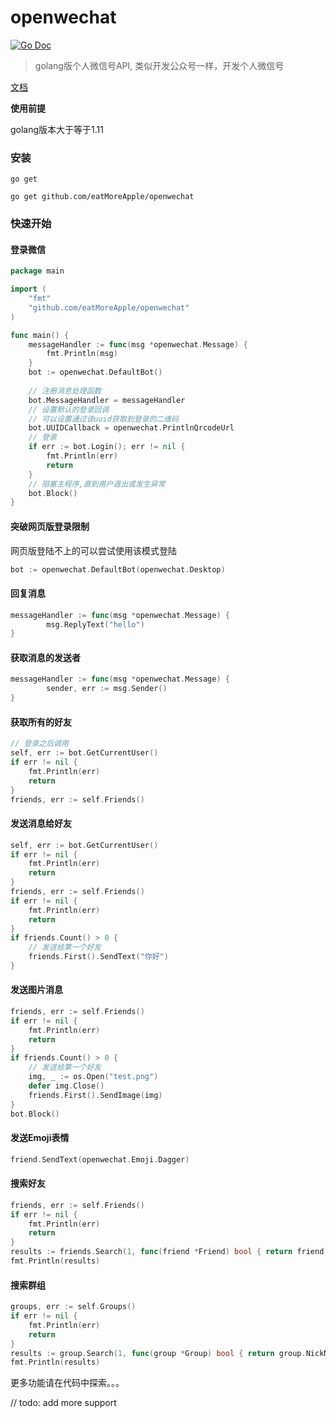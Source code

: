 # openwechat
[![Go Doc](https://pkg.go.dev/badge/github.com/eatMoreApple/openwechat)](https://godoc.org/github.com/eatMoreApple/openwechat)

> golang版个人微信号API, 类似开发公众号一样，开发个人微信号



[文档](doc/doc.md)



**使用前提**

golang版本大于等于1.11



### 安装

`go get`

```shell
go get github.com/eatMoreApple/openwechat
```





### 快速开始

#### 登录微信

```go
package main

import (
	"fmt"
	"github.com/eatMoreApple/openwechat"
)

func main() {
	messageHandler := func(msg *openwechat.Message) {
		fmt.Println(msg)
	}
	bot := openwechat.DefaultBot()
    
    // 注册消息处理函数
	bot.MessageHandler = messageHandler
    // 设置默认的登录回调
    // 可以设置通过该uuid获取到登录的二维码
	bot.UUIDCallback = openwechat.PrintlnQrcodeUrl
    // 登录
	if err := bot.Login(); err != nil {
		fmt.Println(err)
		return
	}
    // 阻塞主程序,直到用户退出或发生异常
	bot.Block()
}
```



#### 突破网页版登录限制 

网页版登陆不上的可以尝试使用该模式登陆

```go
bot := openwechat.DefaultBot(openwechat.Desktop)
```



#### 回复消息

```go
messageHandler := func(msg *openwechat.Message) {
		msg.ReplyText("hello")
}
```



#### 获取消息的发送者

```go
messageHandler := func(msg *openwechat.Message) {
		sender, err := msg.Sender()
}
```



#### 获取所有的好友

```go
// 登录之后调用
self, err := bot.GetCurrentUser()
if err != nil {
    fmt.Println(err)
    return
}
friends, err := self.Friends()
```



#### 发送消息给好友

```go
self, err := bot.GetCurrentUser()
if err != nil {
    fmt.Println(err)
    return
}
friends, err := self.Friends()
if err != nil {
    fmt.Println(err)
    return
}
if friends.Count() > 0 {
    // 发送给第一个好友
    friends.First().SendText("你好")
}
```



#### 发送图片消息

```go
friends, err := self.Friends()
if err != nil {
    fmt.Println(err)
    return
}
if friends.Count() > 0 {
    // 发送给第一个好友
    img, _ := os.Open("test.png")
    defer img.Close()
    friends.First().SendImage(img)
}
bot.Block()
```



#### 发送Emoji表情

```go
friend.SendText(openwechat.Emoji.Dagger)  
```



#### 搜索好友

```go
friends, err := self.Friends()
if err != nil {
    fmt.Println(err)
    return
}
results := friends.Search(1, func(friend *Friend) bool { return friend.User.RemarkName == "阿青" }, func(friend *Friend) bool { return friend.Sex == 2 }) // 查找数量为1符合条件的好友
fmt.Println(results)
```



#### 搜索群组

```go
groups, err := self.Groups()
if err != nil {
    fmt.Println(err)
    return
}
results := group.Search(1, func(group *Group) bool { return group.NickName == "厉害了" }) 
fmt.Println(results)
```





更多功能请在代码中探索。。。

// todo: add more support 



